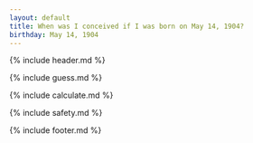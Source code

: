 ```yaml
---
layout: default
title: When was I conceived if I was born on May 14, 1904?
birthday: May 14, 1904
---
```


{% include header.md %}

{% include guess.md %}

{% include calculate.md %}

{% include safety.md %}

{% include footer.md %}



